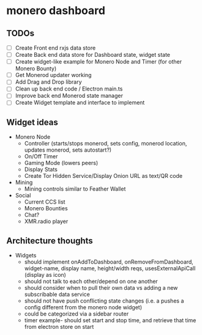 # monero dashboard

## TODOs
- [ ] Create Front end rxjs data store
- [ ] Create Back end data store for Dashboard state, widget state
- [ ] Create widget-like example for Monero Node and Timer (for other Monero Bounty)
- [ ] Get Monerod updater working
- [ ] Add Drag and Drop library
- [ ] Clean up back end code / Electron main.ts
- [ ] Improve back end Monerod state manager
- [ ] Create Widget template and interface to implement

## Widget ideas

- Monero Node
  - Controller (starts/stops monerod, sets config, monerod location, updates monerod, sets autostart?)
  - On/Off Timer
  - Gaming Mode (lowers peers)
  - Display Stats
  - Create Tor Hidden Service/Display Onion URL as text/QR code 
- Mining
  - Mining controls similar to Feather Wallet
- Social
  - Current CCS list
  - Monero Bounties
  - Chat?
  - XMR.radio player

## Architecture thoughts

- Widgets
  - should implement onAddToDashboard, onRemoveFromDashboard, widget-name, display name, height/width reqs, usesExternalApiCall (display as icon) 
  - should not talk to each other/depend on one another
  - should consider when to pull their own data vs adding a new subscribable data service
  - should not have push conflicting state changes (i.e. a pushes a config different from the monero node widget)
  - could be categorized via a sidebar router
  - timer example- should set start and stop time, and retrieve that time from electron store on start
 
